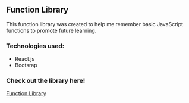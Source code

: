 ## Function Library

This function library was created to help me remember basic JavaScript functions to promote future learning.

### Technologies used:

-  React.js
-  Bootsrap

### Check out the library here!

[Function Library](http://foamy-dirt.surge.sh/)
